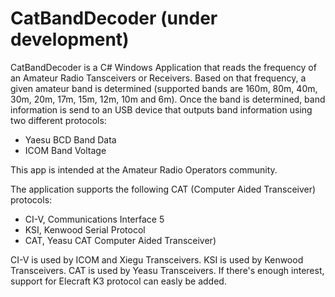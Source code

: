 # CatBandDecoder (under development)

CatBandDecoder is a C# Windows Application that reads the frequency of an Amateur Radio Tansceivers or Receivers.
Based on that frequency, a given amateur band is determined (supported bands are 160m, 80m, 40m, 30m, 20m, 17m, 15m, 12m, 10m and 6m).
Once the band is determined, band information is send to an USB device that outputs band information using two different protocols:

- Yaesu BCD Band Data
- ICOM Band Voltage

This app is intended at the Amateur Radio Operators community.

The application supports the following CAT (Computer Aided Transceiver) protocols:

- CI-V, Communications Interface 5
- KSI, Kenwood Serial Protocol
- CAT, Yeasu CAT Computer Aided Transceiver)

CI-V is used by ICOM and Xiegu Transceivers. KSI is used by Kenwood Transceivers. CAT is used by Yeasu Transceivers.
If there's enough interest, support for Elecraft K3 protocol can easly be added.
